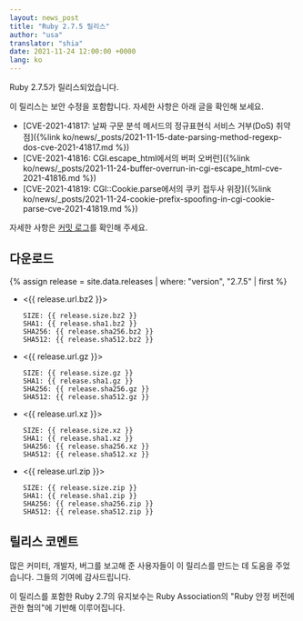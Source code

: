 ```yaml
---
layout: news_post
title: "Ruby 2.7.5 릴리스"
author: "usa"
translator: "shia"
date: 2021-11-24 12:00:00 +0000
lang: ko
---
```


Ruby 2.7.5가 릴리스되었습니다.

이 릴리스는 보안 수정을 포함합니다.
자세한 사항은 아래 글을 확인해 보세요.

* [CVE-2021-41817: 날짜 구문 분석 메서드의 정규표현식 서비스 거부(DoS) 취약점]({%link ko/news/_posts/2021-11-15-date-parsing-method-regexp-dos-cve-2021-41817.md %})
* [CVE-2021-41816: CGI.escape_html에서의 버퍼 오버런]({%link ko/news/_posts/2021-11-24-buffer-overrun-in-cgi-escape_html-cve-2021-41816.md %})
* [CVE-2021-41819: CGI::Cookie.parse에서의 쿠키 접두사 위장]({%link ko/news/_posts/2021-11-24-cookie-prefix-spoofing-in-cgi-cookie-parse-cve-2021-41819.md %})

자세한 사항은 [커밋 로그](https://github.com/ruby/ruby/compare/v2_7_4...v2_7_5)를 확인해 주세요.

## 다운로드

{% assign release = site.data.releases | where: "version", "2.7.5" | first %}

* <{{ release.url.bz2 }}>

      SIZE: {{ release.size.bz2 }}
      SHA1: {{ release.sha1.bz2 }}
      SHA256: {{ release.sha256.bz2 }}
      SHA512: {{ release.sha512.bz2 }}

* <{{ release.url.gz }}>

      SIZE: {{ release.size.gz }}
      SHA1: {{ release.sha1.gz }}
      SHA256: {{ release.sha256.gz }}
      SHA512: {{ release.sha512.gz }}

* <{{ release.url.xz }}>

      SIZE: {{ release.size.xz }}
      SHA1: {{ release.sha1.xz }}
      SHA256: {{ release.sha256.xz }}
      SHA512: {{ release.sha512.xz }}

* <{{ release.url.zip }}>

      SIZE: {{ release.size.zip }}
      SHA1: {{ release.sha1.zip }}
      SHA256: {{ release.sha256.zip }}
      SHA512: {{ release.sha512.zip }}

## 릴리스 코멘트

많은 커미터, 개발자, 버그를 보고해 준 사용자들이 이 릴리스를 만드는 데 도움을 주었습니다.
그들의 기여에 감사드립니다.

이 릴리스를 포함한 Ruby 2.7의 유지보수는 Ruby Association의 "Ruby 안정 버전에 관한 협의"에 기반해 이루어집니다.
